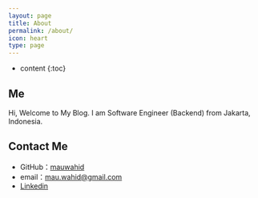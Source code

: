 ```yaml
---
layout: page
title: About
permalink: /about/
icon: heart
type: page
---
```


* content
{:toc}

## Me

Hi, Welcome to My Blog. I am Software Engineer (Backend) from Jakarta, Indonesia.

## Contact Me

* GitHub：[mauwahid](https://github.com/mauwahid)
* email：mau.wahid@gmail.com
* [Linkedin](https://linkedin.com/in/mauwahid)